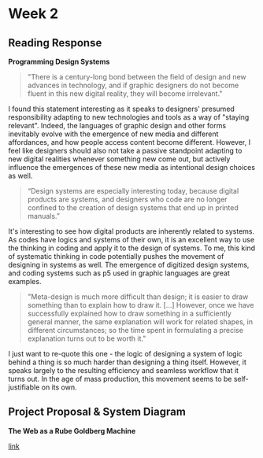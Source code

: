 # Week 2

## Reading Response
**Programming Design Systems**

>"There is a century-long bond between the field of design and new advances in technology, and if graphic designers do not become fluent in this new digital reality, they will become irrelevant."

I found this statement interesting as it speaks to designers' presumed responsibility adapting to new technologies and tools as a way of "staying relevant". Indeed, the languages of graphic design and other forms inevitably evolve with the emergence of new media and different affordances, and how people access content become different. However, I feel like designers should also not take a passive standpoint adapting to new digital realities whenever something new come out, but actively influence the emergences of these new media as intentional design choices as well.  


>“Design systems are especially interesting today, because digital products are systems, and designers who code are no longer confined to the creation of design systems that end up in printed manuals.”

It's interesting to see how digital products are inherently related to systems. As codes have logics and systems of their own, it is an excellent way to use the thinking in coding and apply it to the design of systems. To me, this kind of systematic thinking in code potentially pushes the movement of designing in systems as well. The emergence of digitized design systems, and coding systems such as p5 used in graphic languages are great examples.  


>"Meta-design is much more difficult than design; it is easier to draw something than to explain how to draw it. […] However, once we have successfully explained how to draw something in a sufficiently general manner, the same explanation will work for related shapes, in different circumstances; so the time spent in formulating a precise explanation turns out to be worth it."

I just want to re-quote this one - the logic of designing a system of logic behind a thing is so much harder than designing a thing itself. However, it speaks largely to the resulting efficiency and seamless workflow that it turns out. In the age of mass production, this movement seems to be self-justifiable on its own.  



## Project Proposal & System Diagram
**The Web as a Rube Goldberg Machine**

[link](https://miro.com/app/board/o9J_lXZSoVM=/)
